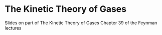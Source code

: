 
# The Kinetic Theory of Gases

Slides on part of The Kinetic Theory of Gases Chapter 39 of the Feynman lectures
